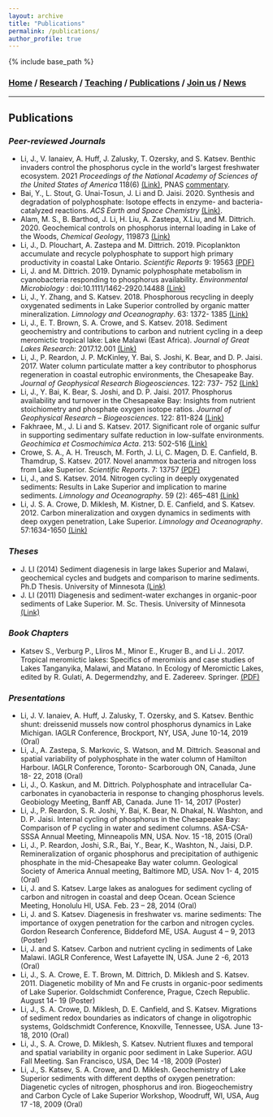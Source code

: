 ```yaml
---
layout: archive
title: "Publications"
permalink: /publications/
author_profile: true
---
```


{% include base_path %}

### [**Home**](README.md)  /  [**Research**](Research.md)  /  [**Teaching**](Teaching.md)   /  [**Publications**](Publications.md)  /  [**Join us**](Joinus.md)  /  [**News**](News.md) 
---
## Publications
### _Peer-reviewed Journals_
- Li, J., V. Ianaiev, A. Huff, J. Zalusky, T. Ozersky, and S. Katsev. Benthic invaders control the phosphorus cycle in the world's largest freshwater ecosystem. 2021 _Proceedings of the National Academy of Sciences of the United States of America_ 118(6) [(Link)](https://www.pnas.org/doi/10.1073/pnas.2008223118), PNAS [commentary](https://www.pnas.org/doi/10.1073/pnas.2100275118). 
- Bai, Y., L. Stout, G. Unai-Tosun, J. Li and D. Jaisi. 2020. Synthesis and degradation of polyphosphate: Isotope effects in enzyme- and bacteria- catalyzed reactions. _ACS Earth and Space Chemistry_ [(Link)](https://pubs.acs.org/articlesonrequest/AOR-XS55PKJDQUE8XNAKSXXF).
- Alam, M. S., B. Barthod, J. Li, H. Liu, A. Zastepa, X.Liu, and M. Dittrich. 2020. Geochemical controls on phosphorus internal loading in Lake of the Woods, _Chemical Geology_, 119873 [(Link)](https://www.sciencedirect.com/science/article/pii/S0009254120304125)
- Li, J., D. Plouchart, A. Zastepa and M. Dittrich. 2019. Picoplankton accumulate and recycle polyphosphate to support high primary productivity in coastal Lake Ontario. _Scientific Reports_ 9: 19563 [(PDF)](https://www.nature.com/articles/s41598-019-56042-5.pdf)
- Li, J. and M. Dittrich. 2019. Dynamic polyphosphate metabolism in cyanobacteria responding to phosphorus availability. _Environmental Microbiology_ : doi:10.1111/1462-2920.14488 [(Link)](https://www.researchgate.net/publication/329189642_Dynamic_polyphosphate_metabolism_in_cyanobacteria_responding_to_phosphorus_availability)
- Li, J., Y. Zhang, and S. Katsev. 2018. Phosphorous recycling in deeply oxygenated sediments in Lake Superior controlled by organic matter mineralization. _Limnology and Oceanography_. 63: 1372- 1385 [(Link)](https://aslopubs.onlinelibrary.wiley.com/doi/abs/10.1002/lno.10778)
- Li, J., E. T. Brown, S. A. Crowe, and S. Katsev. 2018. Sediment geochemistry and contributions to carbon and nutrient cycling in a deep meromictic tropical lake: Lake Malawi (East Africa). _Journal of Great Lakes Research_: 2017.12.001 [(Link)](https://www.sciencedirect.com/science/article/abs/pii/S0380133017301971)
- Li, J., P. Reardon, J. P. McKinley, Y. Bai, S. Joshi, K. Bear, and D. P. Jaisi. 2017. Water column particulate matter a key contributor to phosphorus regeneration in coastal eutrophic environments, the Chesapeake Bay. _Journal of Geophysical Research Biogeosciences_. 122: 737- 752 [(Link)](https://agupubs.onlinelibrary.wiley.com/doi/abs/10.1002/2016JG003572)
- Li, J., Y. Bai, K. Bear, S. Joshi, and D. P. Jaisi. 2017. Phosphorus availability and turnover in the Chesapeake Bay: Insights from nutrient stoichiometry and phosphate oxygen isotope ratios. _Journal of Geophysical Research – Biogeosciences_. 122: 811-824 [(Link)](https://agupubs.onlinelibrary.wiley.com/doi/abs/10.1002/2016JG003589)
- Fakhraee, M., J. Li and S. Katsev. 2017. Significant role of organic sulfur in supporting sedimentary sulfate reduction in low-sulfate environments. _Geochimica et Cosmochimica Acta_. 213: 502-516 [(Link)](https://www.sciencedirect.com/science/article/abs/pii/S0016703717304295)
- Crowe, S. A., A. H. Treusch, M. Forth, J. Li, C. Magen, D. E. Canfield, B. Thamdrup, S. Katsev. 2017. Novel anammox bacteria and nitrogen loss from Lake Superior. _Scientific Reports_. 7: 13757 [(PDF)](https://www.nature.com/articles/s41598-017-12270-1.pdf)
- Li, J., and S. Katsev. 2014. Nitrogen cycling in deeply oxygenated sediments: Results in Lake Superior and implication to marine sediments. _Limnology and Oceanography_. 59 (2): 465–481 [(Link)](https://aslopubs.onlinelibrary.wiley.com/doi/abs/10.4319/lo.2014.59.2.0465)
- Li, J. S. A. Crowe, D. Miklesh, M. Kistner, D. E. Canfield, and S. Katsev. 2012. Carbon mineralization and oxygen dynamics in sediments with deep oxygen penetration, Lake Superior. _Limnology and Oceanography_. 57:1634-1650 [(Link)](https://aslopubs.onlinelibrary.wiley.com/doi/abs/10.4319/lo.2012.57.6.1634)

### _Theses_
- J. LI (2014) Sediment diagenesis in large lakes Superior and Malawi, geochemical cycles and budgets and comparison to marine sediments. Ph.D Thesis. University of Minnesota [(Link)](https://www.d.umn.edu/~skatsev/Publications/Li_JiyingPhD2014.pdf)
- J. LI (2011) Diagenesis and sediment-water exchanges in organic-poor sediments of Lake Superior. M. Sc. Thesis. University of Minnesota [(Link)](https://www.d.umn.edu/~skatsev/Publications/Li_JiyingJune2011.pdf)

### _Book Chapters_
- Katsev S., Verburg P., Lliros M., Minor E., Kruger B., and Li J.. 2017. Tropical meromictic lakes: Specifics of meromixis and case studies of Lakes Tanganyika, Malawi, and Matano. In Ecology of Meromictic Lakes, edited by R. Gulati, A. Degermendzhy, and E. Zadereev. Springer. [(PDF)](https://www.researchgate.net/profile/Sergei_Katsev/publication/313904856_Tropical_Meromictic_Lakes_Specifics_of_Meromixis_and_Case_Studies_of_Lakes_Tanganyika_Malawi_and_Matano/links/5ac3b6c2aca27218eabc0a05/Tropical-Meromictic-Lakes-Specifics-of-Meromixis-and-Case-Studies-of-Lakes-Tanganyika-Malawi-and-Matano.pdf?_sg%5B0%5D=_j5laNEjoh4-qWzUggS8E26aV8uVEzLMA4qCk6JFM8pPFCRU4nnTGiYhCJEftQ1VSyHsN-amQvKttrUBhoqmbA.fHq57bX8uV7X5sq04P4vum8vLPz7uRON8tvnBuFmWQIpdNb1_0Hum1Sxpz6NVjKZUYbAzqjY8_TRiCtf23TxKQ&_sg%5B1%5D=sBLmBOrfD5oK_NheqEajbmVyHc5gp_CDBY4ZcFbWPjW0dCAAKuPgLf-L8Cn42042yXrlKCeUXhFQIIjw2dmGSgylLYXpYWIq-uzqsjanDs0P.fHq57bX8uV7X5sq04P4vum8vLPz7uRON8tvnBuFmWQIpdNb1_0Hum1Sxpz6NVjKZUYbAzqjY8_TRiCtf23TxKQ&_iepl=)

### _Presentations_                                                      
- Li, J. V. Ianaiev, A. Huff, J. Zalusky, T. Ozersky, and S. Katsev. Benthic shunt: dreissenid mussels now control phosphorus dynamics in Lake Michigan. IAGLR Conference, Brockport, NY, USA, June 10-14, 2019 (Oral)
- Li, J., A. Zastepa, S. Markovic, S. Watson, and M. Dittrich. Seasonal and spatial variability of polyphosphate in the water column of Hamilton Harbour. IAGLR Conference, Toronto- Scarborough ON, Canada, June 18- 22, 2018 (Oral)
- Li, J., O. Kaskun, and M. Dittrich. Polyphosphate and intracellular Ca-carbonates in cyanobacteria in response to changing phosphorus levels. Geobiology Meeting, Banff AB, Canada. June 11- 14, 2017 (Poster)
- Li, J., P. Reardon, S. R. Joshi, Y. Bai, K. Bear, N. Dhakal, N. Washton, and D. P. Jaisi. Internal cycling of phosphorus in the Chesapeake Bay: Comparison of P cycling in water and sediment columns. ASA-CSA-SSSA Annual Meeting, Minneapolis MN, USA. Nov. 15 -18, 2015 (Oral)
- Li, J., P. Reardon, Joshi, S.R., Bai, Y., Bear, K., Washton, N., Jaisi, D.P. Remineralization of organic phosphorus and precipitation of authigenic phosphate in the mid-Chesapeake Bay water column. Geological Society of America Annual meeting, Baltimore MD, USA. Nov 1- 4, 2015 (Oral)
- Li, J. and S. Katsev. Large lakes as analogues for sediment cycling of carbon and nitrogen in coastal and deep Ocean. Ocean Science Meeting, Honolulu HI, USA. Feb. 23 – 28, 2014 (Oral)
- Li, J. and S. Katsev. Diagenesis in freshwater vs. marine sediments: The importance of oxygen penetration for the carbon and nitrogen cycles. Gordon Research Conference, Biddeford ME, USA. August 4 – 9, 2013 (Poster)
- Li, J. and S. Katsev. Carbon and nutrient cycling in sediments of Lake Malawi. IAGLR Conference, West Lafayette IN, USA. June 2 -6, 2013 (Oral)
- Li, J., S. A. Crowe, E. T. Brown, M. Dittrich, D. Miklesh and S. Katsev. 2011. Diagenetic mobility of Mn and Fe crusts in organic-poor sediments of Lake Superior. Goldschmidt Conference, Prague, Czech Republic. August 14- 19 (Poster)
- Li, J., S. A. Crowe, D. Miklesh, D. E. Canfield, and S. Katsev. Migrations of sediment redox boundaries as indicators of change in oligotrophic systems, Goldschmidt Conference, Knoxville, Tennessee, USA. June 13- 18, 2010 (Oral)
- Li, J., S. A. Crowe, D. Miklesh, S. Katsev. Nutrient fluxes and temporal and spatial variability in organic poor sediment in Lake Superior. AGU Fall Meeting. San Francisco, USA, Dec 14 -18, 2009 (Poster)
- Li, J., S. Katsev, S. A. Crowe, and D. Miklesh. Geochemistry of Lake Superior sediments with different depths of oxygen penetration: Diagenetic cycles of nitrogen, phosphorus and iron. Biogeochemistry and Carbon Cycle of Lake Superior Workshop, Woodruff, WI, USA, Aug 17 -18, 2009 (Oral) 
